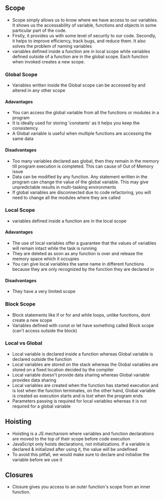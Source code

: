 ## Scope
* Scope simply allows us to know where we have access to our variables. It shows us the accessability of variable, functions and objects in some particular part of the code.
* Firstly, it provides us with some level of security to our code. Secondly, it helps to improve efficiency, track bugs, and reduce them. It also solves the problem of naming variables
* variables defined inside a function are in local scope while variables defined outside of a function are in the global scope. Each function when invoked creates a new scope.
### Global Scope
* Variables written inside the Global scope can be accessed by and altered in any other scope
#### Adavantages
* You can access the global variable from all the functions or modules in a program
* It is ideally used for storing 'constants' as it helps you keep the consistemcy
* A Global variable is useful when multiple functions are accessing the same data
#### Disadvantages
* Too many variables declared aas global, then they remain in the memory till program execution is completed. This can cause of Out of Memory issue
* Data can be modified by any function. Any statement written in the program can change the value of the global variable. This may give unpredictable results in multi-tasking environments
* If global variables are disconnected due to code refactoring, you will need to change all the modules where they are called
### Local Scope
* variables defined inside a function are in the local scope
#### Adavantages
* The use of local variables offer a guarantee that the values of variables will remain intact while the task is running
* They are deleted as soon as any function is over and release the memory space which it occupies
* You can give local variables the same name in different functions because they are only recognized by the function they are declared in
#### Disadvantages
* They have a very limited scope
### Block Scope
* Block statements like if or for and while loops, unlike functions, dont create a new scope
* Variables defined with const or let have something called Block scope (can't access outside the block)
### Local vs Global
* Local variable is declared inside a function whereas Global variable is declared outside the function
* Local variables are stored on the stack whereas the Global variables are stored on a fixed location decided by the compiler
* Local variable doesn't provide data sharing whereas Global variable provides data sharing
* Local variables are created when the function has started execution and is lost when the function terminates, on the other hand, Global variable is created as execution starts and is lost when the program ends
* Parameters passing is required for local variables whereas it is not required for a global variable
## Hoisting
* Hoisting is a JS mechanism where variables and function declarations are moved to the top of their scope before code execution
* JavaScript only hoists declarations, not initializations. If a variable is declared & initialized after using it, the value will be undefined
* To avoid this pitfall, we would make sure to declare and initialise the variable before we use it
## Closures
* Closure gives you access to an outer function's scope from an inner function.